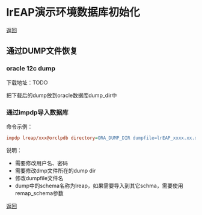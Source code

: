 # lrEAP演示环境数据库初始化

[返回](../../README.md)

## 通过DUMP文件恢复

### oracle 12c dump

下载地址：TODO

把下载后的dump放到oracle数据库dump_dir中

### 通过impdp导入数据库

命令示例：

```ini
impdp lreap/xxx@orclpdb directory=ORA_DUMP_DIR dumpfile=lrEAP_xxxx.xx.xx.DMP schemas=lreap logfile=lrEAP_xxxx.xx.xx_imp.log
```

说明：

- 需要修改用户名、密码
- 需要修改dmp文件所在的dump dir
- 修改dumpfile文件名
- dump中的schema名称为lreap，如果需要导入到其它schma，需要使用remap_schema参数



[返回](../../README.md)
